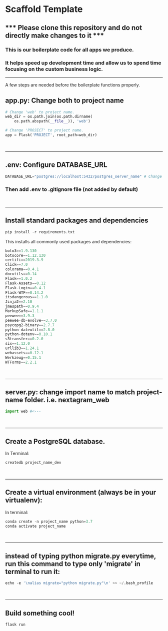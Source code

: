 # Scaffold Template

## *** Please clone this repository and do not directly make changes to it ***
### This is our boilerplate code for all apps we produce.
### It helps speed up development time and allow us to spend time focusing on the custom business logic.

<hr>

A few steps are needed before the boilerplate functions properly.

## app.py: Change both to project name

```PYTHON
# Change 'web' to project name.
web_dir = os.path.join(os.path.dirname(
    os.path.abspath(__file__)), 'web')

# Change 'PROJECT' to project name.
app = Flask('PROJECT', root_path=web_dir)
```
<br>
<hr>

## .env: Configure DATABASE_URL

```PYTHON
DATABASE_URL="postgres://localhost:5432/postgres_server_name" # Change to your DB Name
```

###  Then add .env to .gitignore file (not added by default)

<br>
<hr>

## Install standard packages and dependencies

```PYTHON
pip install -r requirements.txt
```
This installs all commonly used packages and dependencies:

```PYTHON
boto3==1.9.130
botocore==1.12.130
certifi==2019.3.9
Click==7.0
colorama==0.4.1
docutils==0.14
Flask==1.0.2
Flask-Assets==0.12
Flask-Login==0.4.1
Flask-WTF==0.14.2
itsdangerous==1.1.0
Jinja2==2.10
jmespath==0.9.4
MarkupSafe==1.1.1
peewee==3.9.3
peewee-db-evolve==3.7.0
psycopg2-binary==2.7.7
python-dateutil==2.8.0
python-dotenv==0.10.1
s3transfer==0.2.0
six==1.12.0
urllib3==1.24.1
webassets==0.12.1
Werkzeug==0.15.1
WTForms==2.2.1
```

<br>
<hr>

## server.py: change import name to match project-name folder. i.e. nextagram_web

```PYTHON
import web #<---
```

<br>
<hr>

## Create a PostgreSQL database.

In Terminal:
```PYTHON
createdb project_name_dev
```

<br>
<hr>

## Create a virtual environment (always be in your virtualenv):

In terminal:
```PYTHON
conda create -n project_name python=3.7
conda activate project_name
```

<br>
<hr>

## instead of typing python migrate.py everytime, run this command to type only 'migrate' in terminal to run it:

```PYTHON
echo -e '\nalias migrate="python migrate.py"\n' >> ~/.bash_profile
```

<br>
<hr>

## Build something cool!
```PYTHON
flask run
```
 
